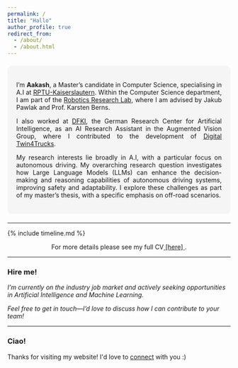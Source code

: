```yaml
---
permalink: /
title: "Hallo"
author_profile: true
redirect_from: 
  - /about/
  - /about.html
---
```



<style>
    .highlight-box {
        background-color: #f5f5f5;
        border-radius: 10px;
        padding: 20px;
        text-align: justify;
        font-family: -apple-system, BlinkMacSystemFont, "Segoe UI", Roboto, Oxygen-Sans, Ubuntu, Cantarell, "Helvetica Neue", sans-serif;
    }
</style>

<!-- 
I’m <span style="font-weight: bold;">Aakash</span>, a Master’s candidate in Computer Science with a specialization in Artificial Intelligence at [RPTU-Kaiserslautern](https://rptu.de/). Within the Computer Science department, I am part of the [Robotics Research Lab](https://rrlab.cs.rptu.de/), where I am advised by Jakub Pawlak and Prof. Karsten Berns. I also did a stint at [DFKI](https://www.dfki.de/web), the German Research Center for Artificial Intelligence, as a AI Research Assistant in the Augmented Vision Group, where I contributed to the development of Digital [Twin4Trucks](https://www.dfki.de/web/news/foerderprojekt-twin4trucks-startet).

My research interests lie broadly in Artificial Intelligence, with a particular focus on autonomous driving. My overarching research question investigates how Large Language Models (LLMs) can enhance the decision-making and reasoning capabilities of autonomous driving systems, improving safety and adaptability. I explore these challenges as part of my master’s thesis, with a specific emphasis on off-road scenarios. -->
<section id="mystory">
<div class="highlight-box" style="background-color: #f5f5f5; border-radius: 10px; padding: 20px; margin: 20px 0;">

  <p>I’m <span style="font-weight: bold;">Aakash</span>, a Master’s candidate in Computer Science, specialising in A.I at <a href="https://rptu.de/" target="_blank">RPTU-Kaiserslautern</a>. Within the Computer Science department, I am part of the <a href="https://rrlab.cs.rptu.de/" target="_blank">Robotics Research Lab</a>, where I am advised by Jakub Pawlak and Prof. Karsten Berns. </p>
  
  <p>I also worked at <a href="https://www.dfki.de/web" target="_blank">DFKI</a>, the German Research Center for Artificial Intelligence, as an AI Research Assistant in the Augmented Vision Group, where I contributed to the development of <a href="https://www.dfki.de/web/news/foerderprojekt-twin4trucks-startet" target="_blank">Digital Twin4Trucks</a>.</p>

  <p>My research interests lie broadly in A.I, with a particular focus on autonomous driving. My overarching research question investigates how Large Language Models (LLMs) can enhance the decision-making and reasoning capabilities of autonomous driving systems, improving safety and adaptability. I explore these challenges as part of my master’s thesis, with a specific emphasis on off-road scenarios.</p>

</div>
</section>

<!-- 🚧 **Know more about me:**  
[My Story](#my-story) • [Portfolio](#portfolio) • [Blog Posts](#blog-posts) • [Cool Stuff](#cool-stuff) 🚧 -->
---

{% include timeline.md %}
  <p style="text-align:center;">For more details please see my full CV<a href="http://aakash-sarin.github.io/files/AakashSarin_CV.pdf" target="_blank"> [here] </a>. </p>
  
---

### <span class="highlight">Hire me!</span>
*I’m currently on the industry job market and actively seeking opportunities in Artificial Intelligence and Machine Learning.*

*Feel free to get in touch—I’d love to discuss how I can contribute to your team!*

---

### Ciao!  
Thanks for visiting my website! I'd love to [connect](https://www.linkedin.com/in/aakashsarin/) with you :)
